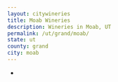 ```yaml
---
layout: citywineries
title: Moab Wineries
description: Wineries in Moab, UT
permalink: /ut/grand/moab/
state: ut
county: grand
city: moab
---
```

-

